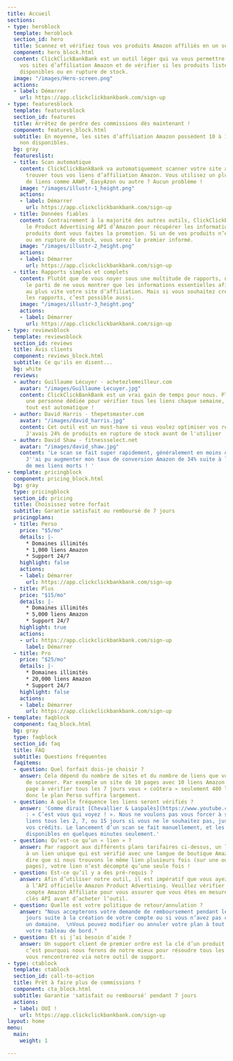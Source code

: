 ```yaml
---
title: Accueil
sections:
- type: heroblock
  template: heroblock
  section_id: hero
  title: Scannez et vérifiez tous vos produits Amazon affiliés en un seul endroit
  component: hero_block.html
  content: ClickClickBankBank est un outil léger qui va vous permettre de scanner
    vos sites d’affiliation Amazon et de vérifier si les produits listés sont encore
    disponibles ou en rupture de stock.
  image: "/images/Hero-screen.png"
  actions:
  - label: Démarrer
    url: https://app.clickclickbankbank.com/sign-up
- type: featuresblock
  template: featuresblock
  section_id: features
  title: Arrêtez de perdre des commissions dès maintenant !
  component: features_block.html
  subtitle: En moyenne, les sites d’affiliation Amazon possèdent 10 à 15% de produits
    non disponibles.
  bg: gray
  featureslist:
  - title: Scan automatique
    content: ClickClickBankBank va automatiquement scanner votre site au complet et
      trouver tous vos liens d’affiliation Amazon. Vous utilisez un plugin de cloaking
      de liens comme AAWP, EasyAzon ou autre ? Aucun problème !
    image: "/images/illustr-1_height.png"
    actions:
    - label: Démarrer
      url: https://app.clickclickbankbank.com/sign-up
  - title: Données fiables
    content: Contrairement à la majorité des autres outils, ClickClickBankBank utilise
      le Product Advertising API d’Amazon pour récupérer les informations sur les
      produits dont vous faites la promotion. Si un de vos produits n’est plus disponible
      ou en rupture de stock, vous serez le premier informé.
    image: "/images/illustr-2_height.png"
    actions:
    - label: Démarrer
      url: https://app.clickclickbankbank.com/sign-up
  - title: Rapports simples et complets
    content: Plutôt que de vous noyer sous une multitude de rapports, nous avons pris
      le parti de ne vous montrer que les informations essentielles afin d’optimiser
      au plus vite votre site d’affiliation. Mais si vous souhaitez creuser en détail
      les rapports, c’est possible aussi.
    image: "/images/illustr-3_height.png"
    actions:
    - label: Démarrer
      url: https://app.clickclickbankbank.com/sign-up
- type: reviewsblock
  template: reviewsblock
  section_id: reviews
  title: Avis clients
  component: reviews_block.html
  subtitle: Ce qu'ils en disent...
  bg: white
  reviews:
  - author: Guillaume Lécuyer - achetezlemeilleur.com
    avatar: "/images/Guillaume Lecuyer.jpg"
    content: ClickClickBankBank est un vrai gain de temps pour nous. Plutôt que d'avoir
      une personne dédiée pour vérifier tous les liens chaque semaine, maintenant
      tout est automatique !
  - author: David Harris - thepetsmaster.com
    avatar: "/images/david_harris.jpg"
    content: Cet outil est un must-have si vous voulez optimiser vos revenus Amazon.
      J'avais 24% de produits en rupture de stock avant de l'utiliser !
  - author: David Shaw - fitnessselect.net
    avatar: "/images/david_shaw.jpg"
    content: 'Le scan se fait super rapidement, généralement en moins de 5 minutes.
      J''ai pu augmenter mon taux de conversion Amazon de 34% suite à la mise à jour
      de mes liens morts ! '
- template: pricingblock
  component: pricing_block.html
  bg: gray
  type: pricingblock
  section_id: pricing
  title: Choisissez votre forfait
  subtitle: Garantie satisfait ou remboursé de 7 jours
  pricingplans:
  - title: Perso
    price: "$5/mo"
    details: |-
      * Domaines illimités
      * 1,000 liens Amazon
      * Support 24/7
    highlight: false
    actions:
    - label: Démarrer
      url: https://app.clickclickbankbank.com/sign-up
  - title: Plus
    price: "$15/mo"
    details: |-
      * Domaines illimités
      * 5,000 liens Amazon
      * Support 24/7
    highlight: true
    actions:
    - url: https://app.clickclickbankbank.com/sign-up
      label: Démarrer
  - title: Pro
    price: "$25/mo"
    details: |-
      * Domaines illimités
      * 20,000 liens Amazon
      * Support 24/7
    highlight: false
    actions:
    - label: Démarrer
      url: https://app.clickclickbankbank.com/sign-up
- template: faqblock
  component: faq_block.html
  bg: gray
  type: faqblock
  section_id: faq
  title: FAQ
  subtitle: Questions fréquentes
  faqitems:
  - question: Quel forfait dois-je choisir ?
    answer: Cela dépend du nombre de sites et du nombre de liens que vous avez besoin
      de scanner. Par exemple un site de 10 pages avec 10 liens Amazon sur chaque
      page à vérifier tous les 7 jours vous « coûtera » seulement 400 liens par mois,
      donc le plan Perso suffira largement.
  - question: À quelle fréquence les liens seront vérifiés ?
    answer: 'Comme dirait [Chevallier & Laspalès](https://www.youtube.com/watch?v=ZyBF9gCHl2Y)
      : « C’est vous qui voyez ! ». Nous ne voulons pas vous forcer à scanner vos
      liens tous les 2, 7, ou 15 jours si vous ne le souhaitez pas, juste pour utiliser
      vos crédits. Le lancement d’un scan se fait manuellement, et les résultats sont
      disponibles en quelques minutes seulement.'
  - question: Qu’est-ce qu’un « lien » ?
    answer: Par rapport aux différents plans tarifaires ci-dessus, un lien correspond
      à un lien unique qui est vérifié avec une langue de boutique Amazon. Cela veut
      dire que si nous trouvons le même lien plusieurs fois (sur une ou plusieurs
      pages), votre lien n’est décompté qu’une seule fois !
  - question: Est-ce qu’il y a des pré-requis ?
    answer: Afin d’utiliser notre outil, il est impératif que vous ayez déjà accès
      à l’API officielle Amazon Product Advertising. Veuillez vérifier dans votre
      compte Amazon Affiliate pour vous assurer que vous êtes en mesure de créer des
      clés API avant d’acheter l’outil.
  - question: Quelle est votre politique de retour/annulation ?
    answer: "Nous accepterons votre demande de remboursement pendant les 7 premiers
      jours suite à la création de votre compte ou si vous n’avez pas commencé à scanner
      un domaine.  \nVous pouvez modifier ou annuler votre plan à tout moment dans
      votre tableau de bord."
  - question: Et si j’ai besoin d’aide ?
    answer: Un support client de premier ordre est la clé d’un produit de qualité,
      c’est pourquoi nous ferons de notre mieux pour résoudre tous les problèmes que
      vous rencontrerez via notre outil de support.
- type: ctablock
  template: ctablock
  section_id: call-to-action
  title: Prêt à faire plus de commissions ?
  component: cta_block.html
  subtitle: Garantie 'satisfait ou remboursé' pendant 7 jours
  actions:
  - label: OUI !
    url: https://app.clickclickbankbank.com/sign-up
layout: home
menu:
  main:
    weight: 1

---
```

